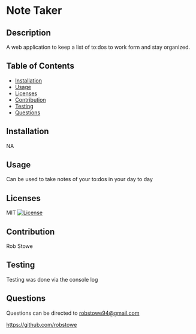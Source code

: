 
# Note Taker

## Description
A web application to keep a list of to:dos to work form and stay organized.

## Table of Contents
- [Installation](#installation)
- [Usage](#usage)
- [Licenses](#licenses)
- [Contribution](#contribution)
- [Testing](#testing)
- [Questions](#questions)

## Installation
NA

## Usage
Can be used to take notes of your to:dos in your day to day

## Licenses
MIT
[![License](https://img.shields.io/badge/License-MIT-green.svg)](https://opensource.org/licenses/MIT)

## Contribution
Rob Stowe

## Testing
Testing was done via the console log

## Questions
Questions can be directed to robstowe94@gmail.com

https://github.com/robstowe
